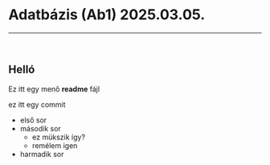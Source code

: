 # Adatbázis (Ab1) 2025.03.05.
<hr>
<br>

## Helló
Ez itt egy menő **readme** fájl

ez itt egy commit

- első sor
- második sor
    - ez mükszik így?
    - remélem igen
- harmadik sor